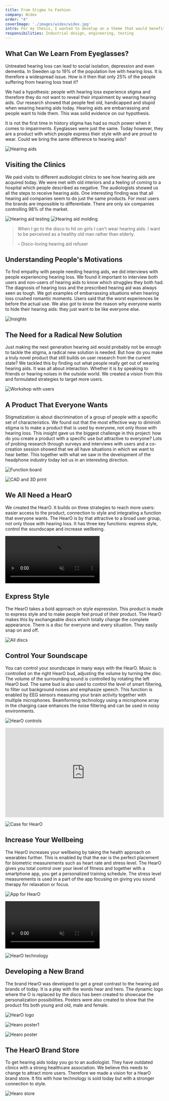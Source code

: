 ```yaml
---
title: From Stigma to Fashion
company: Widex
order: "4"
coverImage: './images/widex/widex.jpg'
intro: For my thesis, I wanted to develop on a theme that would benefit people that are undervalued in society today. Together with Thure Waller, I tackled the stigmatized product hearing aids. We ended up with a product aimed to disrupt the hearing aid industry.
responsibilities: Industrial design, engineering, testing
---
```


## What Can We Learn From Eyeglasses?
Untreated hearing loss can lead to social isolation, depression and even dementia. In Sweden up to 19% of the population live with hearing loss. It is therefore a widespread issue. How is it then that only 25% of the people suffering from hearing loss treat it?

We had a hypothesis: people with hearing loss experience stigma and therefore they do not want to reveal their impairment by wearing hearing aids. Our research showed that people feel old, handicapped and stupid when wearing hearing aids today. Hearing aids are embarrassing and people want to hide them. This was solid evidence on our hypothesis.

It is not the first time in history stigma has had so much power when it comes to impairments. Eyeglasses were just the same. Today however, they are a product with which people express their style with and are proud to wear. Could we bring the same difference to hearing aids?

![Hearing aids](./images/widex/Hearing-aids.png)

## Visiting the Clinics
We paid visits to different audiologist clinics to see how hearing aids are acquired today. We were met with old interiors and a feeling of coming to a hospital which people described as negative. The audiologists showed us all the steps to receive hearing aids. One interesting finding was that all hearing aid companies seem to do just the same products. For most users the brands are impossible to differentiate. There are only six companies controlling 98% of the market.

![Hearing aid testing](./images/widex/ha-test.jpg)
![Hearing aid molding](./images/widex/molding.jpg)

<blockquote>
When I go to the disco to hit on girls I can't wear hearing aids. I want to be perceived as a healthy old man rather than elderly.<p>– Disco-loving hearing aid refuser</p>
</blockquote>

## Understanding People's Motivations
To find empathy with people needing hearing aids, we did interviews with people experiencing hearing loss. We found it important to interview both users and non-users of hearing aids to know which struggles they both had. The diagnosis of hearing loss and the prescribed hearing aid was always seen as tough. We got examples of embarrassing situations when hearing loss crushed romantic moments. Users said that the worst experiences lie before the actual use. We also got to know the reason why everyone wants to hide their hearing aids: they just want to be like everyone else.

![Insights](./images/widex/insights.jpg)

## The Need for a Radical New Solution
Just making the next generation hearing aid would probably not be enough to tackle the stigma, a radical new solution is needed. But how do you make a truly novel product that still builds on user research from the current state? We tackled this by finding out what people really get out of wearing hearing aids. It was all about interaction. Whether it is by speaking to friends or hearing noises in the outside world. We created a vision from this and formulated strategies to target more users.

![Workshop with users](./images/widex/workshop.jpg)

## A Product That Everyone Wants
Stigmatization is about discrimination of a group of people with a specific set of characteristics. We found out that the most effective way to diminish stigma is to make a product that is used by everyone, not only those with hearing loss. This insight gave us the biggest challenge in this project: how do you create a product with a specific use but attractive to everyone? Lots of probing research through surveys and interviews with users and a co-creation session showed that we all have situations in which we want to hear better. This together with what we saw in the development of the headphone industry today led us in an interesting direction.

![Function board](./images/widex/function-board.jpg)

![CAD and 3D print](./images/widex/cad.jpg)

## We All Need a HearO
We created the HearO. It builds on three strategies to reach more users: easier access to the product, connection to style and integrating a function that everyone wants. The HearO is by that attractive to a broad user group, not only those with hearing loss. It has three key functions: express style, control the soundscape and increase wellbeing.

<video autoplay muted loop playsinline>
        <source src="/videos/reveal.mp4" type="video/mp4" />
        Your browser does not support the video tag.
      </video>

## Express Style
The HearO takes a bold approach on style expression. This product is made to express style and to make people feel proud of their product. The HearO makes this by exchangeable discs which totally change the complete appearance. There is a disc for everyone and every situation. They easily snap on and off.

![All discs](./images/widex/all-discs.gif)

## Control Your Soundscape
You can control your soundscape in many ways with the HearO. Music is controlled on the right HearO bud, adjusting the volume by turning the disc. The volume of the surrounding sound is controlled by rotating the left HearO bud. The same bud is also used to control the level of smart filtering, to filter out background noises and emphasize speech. This function is enabled by EEG sensors measuring your brain activity together with multiple microphones. Beamforming technology using a microphone array in the charging case enhances the noise filtering and can be used in noisy environments.

![HearO controls](./images/widex/controls.jpg)

<div class="projectVideo"><div style="padding:56.25% 0 0 0;position:relative;">
<iframe  src="https://www.youtube.com/embed/ziNR2HuComQ?controls=0" style="position:absolute;top:0;left:0;width:100%;height:100%;" frameborder="0" allow="accelerometer; autoplay; clipboard-write; encrypted-media; gyroscope; picture-in-picture" allowfullscreen></iframe>
</div></div>

![Case for HearO](./images/widex/case.jpg)

## Increase Your Wellbeing
The HearO increases your wellbeing by taking the health approach on wearables further. This is enabled by that the ear is the perfect placement for biometric measurements such as heart rate and stress level. The HearO gives you total control over your level of fitness and together with a smartphone app, you get a personalized training schedule. The stress level measurements is used in a part of the app focusing on giving you sound therapy for relaxation or focus.

![App for HearO](./images/widex/app.jpg)

<video autoplay controls muted playsinline>
    <source src="/videos/tech.mp4" type="video/mp4" />
        Your browser does not support the video tag.
 </video>

![HearO technology](./images/widex/tech.jpg)

## Developing a New Brand
The brand HearO was developed to get a great contrast to the hearing aid brands of today. It is a play with the words hear and hero. The dynamic logo where the O is replaced by the discs has been created to showcase the personalization possibilities. Posters were also created to show that the product fits both young and old, male and female.

![HearO logo](./images/widex/logo.gif)

![Hearo poster1](./images/widex/poster1.jpg)

![Hearo poster](./images/widex/poster2.jpg)

## The HearO Brand Store
To get hearing aids today you go to an audiologist. They have outdated clinics with a strong healthcare association. We believe this needs to change to attract more users. Therefore we made a vision for a HearO brand store. It fits with how technology is sold today but with a stronger connection to style.

![Hearo store](./images/widex/store.jpg)